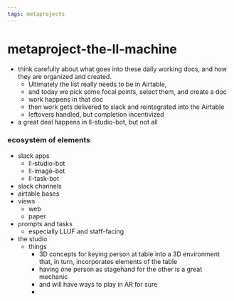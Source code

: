 ```yaml
---
tags: metaprojects
---
```


# metaproject-the-ll-machine

* think carefully about what goes into these daily working docs, and how they are organized and created. 
    * Ultimately the list really needs to be in Airtable, 
    * and today we pick some focal points, select them, and create a doc
    * work happens in that doc
    * then work gets delivered to slack and reintegrated into the Airtable
    * leftovers handled, but completion incentivized
* a great deal happens in ll-studio-bot, but not all


### ecosystem of elements

* slack apps
    * ll-studio-bot
    * ll-image-bot
    * ll-task-bot
* slack channels
* airtable bases
* views
    * web
    * paper
* prompts and tasks
    * especially LLUF and staff-facing
* the studio
    * things
        * 3D concepts for keying person at table into a 3D environment that, in turn, incorporates elements of the table
        * having one person as stagehand for the other is a great mechanic
        * and will have ways to play in AR for sure
        * 
    